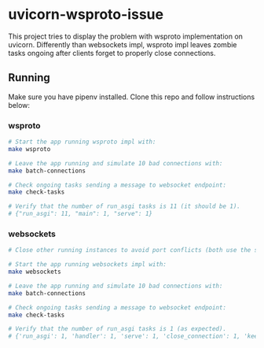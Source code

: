 # uvicorn-wsproto-issue
This project tries to display the problem with wsproto implementation on
uvicorn.
Differently than websockets impl, wsproto impl leaves zombie tasks ongoing after clients
forget to properly close connections.

## Running
Make sure you have pipenv installed. Clone this repo and follow instructions below:

### wsproto
```bash
# Start the app running wsproto impl with:
make wsproto

# Leave the app running and simulate 10 bad connections with:
make batch-connections

# Check ongoing tasks sending a message to websocket endpoint:
make check-tasks

# Verify that the number of run_asgi tasks is 11 (it should be 1).
# {"run_asgi": 11, "main": 1, "serve": 1}
```

### websockets
```bash
# Close other running instances to avoid port conflicts (both use the same port).

# Start the app running websockets impl with:
make websockets

# Leave the app running and simulate 10 bad connections with:
make batch-connections

# Check ongoing tasks sending a message to websocket endpoint:
make check-tasks

# Verify that the number of run_asgi tasks is 1 (as expected).
# {'run_asgi': 1, 'handler': 1, 'serve': 1, 'close_connection': 1, 'keepalive_ping': 1, 'transfer_data': 1}
```

